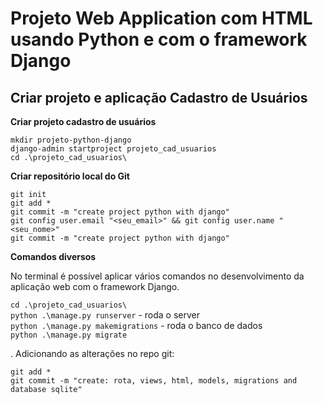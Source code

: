 # Projeto Web Application com HTML usando Python e com o framework Django

## Criar projeto e aplicação Cadastro de Usuários

**Criar projeto cadastro de usuários**  

```
mkdir projeto-python-django
django-admin startproject projeto_cad_usuarios
cd .\projeto_cad_usuarios\
```

**Criar repositório local do Git**  

```
git init
git add *
git commit -m "create project python with django"
git config user.email "<seu_email>" && git config user.name "<seu_nome>"
git commit -m "create project python with django"
```

**Comandos diversos**  

No terminal é possível aplicar vários comandos no desenvolvimento da aplicação web com o framework Django.

`cd .\projeto_cad_usuarios\`  
`python .\manage.py runserver` - roda o server  
`python .\manage.py makemigrations` - roda o banco de dados  
`python .\manage.py migrate`

. Adicionando as alterações no repo git:  
```
git add *
git commit -m "create: rota, views, html, models, migrations and database sqlite"
```

